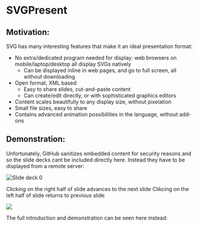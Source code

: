 # SVGPresent

## Motivation:

SVG has many interesting features that make it an ideal presentation format:
- No extra/dedicated program needed for display: web browsers on mobile/laptop/desktop all display SVGs natively
  - Can be displayed inline in web pages, and go to full screen, all without downloading
- Open format, XML based
  - Easy to share slides, cut-and-paste content
  - Can create/edit directly, or with sophisticated graphics editors
- Content scales beautifully to any display size, without pixelation
- Small file sizes, easy to share
- Contains advanced animation possibilities in the language, without add-ons

## Demonstration:

Unfortunately, GitHub sanitizes embedded content for security reasons and so the slide decks cant be included directly
here. Instead they have to be displayed from a remote server:

![Slide deck 0](https://timsmithch.github.io/SVG/slider_basic0.svg "Most basic slide deck")

Clicking on the right half of slide advances to the next slide
Clikcing on the left half of slide returns to previous slide

<img src="https://timsmithch.github.io/SVG/slider_basic1.svg">

The full introduction and demonstration can be seen here instead:
[](https://timsmithch.github.io/SVG/SVGpresent.html/)
